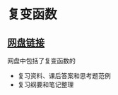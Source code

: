 # 复变函数

## [网盘链接](https://cloud.tsinghua.edu.cn/d/54a530a28dce4935a1c6/)

网盘中包括了复变函数的

- 复习资料、课后答案和思考题范例
- 复习纲要和笔记整理
